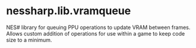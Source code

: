 # nessharp.lib.vramqueue
NES# library for queuing PPU operations to update VRAM between frames. Allows custom addition of operations for use within a game to keep code size to a minimum.
